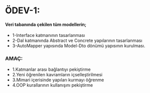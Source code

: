  
# ÖDEV-1: 
 
#### Veri tabanında çekilen tüm modellerin; 
- 1-Interface katmanının tasarlanması 
- 2-Dal katmanında Abstract ve Concrete yapılarının tasarlanması 
- 3-AutoMapper yapısında Model-Dto dönümü yapısının kurulması. 
 
### AMAÇ: 
- 1.Katmanlar arası bağlantıyı pekiştirme 
- 2.Yeni öğrenilen kavramların içselleştirilmesi 
- 3.Mimari içerisinde yapıları kurmayı öğrenme 
- 4.OOP kurallarının kullanışını pekiştirme 
 
